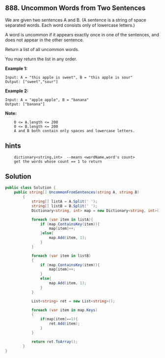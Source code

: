 ## 888. Uncommon Words from Two Sentences

We are given two sentences A and B.  (A sentence is a string of space separated words.  Each word consists only of lowercase letters.)

A word is uncommon if it appears exactly once in one of the sentences, and does not appear in the other sentence.

Return a list of all uncommon words.

You may return the list in any order.



**Example 1:**
```
Input: A = "this apple is sweet", B = "this apple is sour"
Output: ["sweet","sour"]
```
**Example 2:**
```
Input: A = "apple apple", B = "banana"
Output: ["banana"]
```

**Note:**
```
    0 <= A.length <= 200
    0 <= B.length <= 200
    A and B both contain only spaces and lowercase letters.
```

## hints
```
    dictionary<string,int>  --means <wordName,word's count>
    get the words whose count == 1 to return

```

## Solution

``` csharp
public class Solution {
    public string[] UncommonFromSentences(string A, string B)
        {
            string[] listA = A.Split(' ');
            string[] listB = B.Split(' ');
            Dictionary<string, int> map = new Dictionary<string, int>();

            foreach (var item in listA){
                if (map.ContainsKey(item)){
                    map[item]++;
                }else{
                    map.Add(item, 1);
                }
            }

            foreach (var item in listB)
            {
                if (map.ContainsKey(item)){
                    map[item]++;
                }
                else{
                    map.Add(item, 1);
                }
            }

            List<string> ret = new List<string>();

            foreach (var item in map.Keys)
            {
                if(map[item]==1){
                    ret.Add(item);
                }
            }

            return ret.ToArray();
        }
}
```